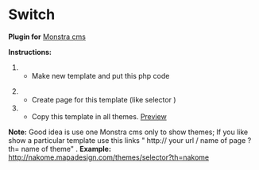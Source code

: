 # Switch
**Plugin for** [Monstra cms](http://monstra.org/)

**Instructions:**
1. - Make new template and put this php code
<?php echo SwitchTheme::selThemes();?>
2. - Create page for this template (like selector )
3. - Copy this template in all themes.
[Preview](http://nakome.mapadesign.com/themes/selector)

**Note:**
Good idea is use one Monstra cms only to show themes;
If you like show a particular template use this links " http:// your url / name of page ?th= name of theme" .
**Example:**
http://nakome.mapadesign.com/themes/selector?th=nakome


